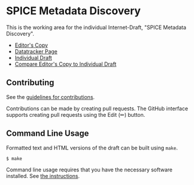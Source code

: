 # SPICE Metadata Discovery

This is the working area for the individual Internet-Draft, "SPICE Metadata Discovery".

* [Editor's Copy](https://OR13.github.io/draft-steele-spice-metadata-discovery/#go.draft-steele-spice-metadata-discovery.html)
* [Datatracker Page](https://datatracker.ietf.org/doc/draft-steele-spice-metadata-discovery)
* [Individual Draft](https://datatracker.ietf.org/doc/html/draft-steele-spice-metadata-discovery)
* [Compare Editor's Copy to Individual Draft](https://OR13.github.io/draft-steele-spice-metadata-discovery/#go.draft-steele-spice-metadata-discovery.diff)


## Contributing

See the
[guidelines for contributions](https://github.com/OR13/draft-steele-spice-metadata-discovery/blob/main/CONTRIBUTING.md).

Contributions can be made by creating pull requests.
The GitHub interface supports creating pull requests using the Edit (✏) button.


## Command Line Usage

Formatted text and HTML versions of the draft can be built using `make`.

```sh
$ make
```

Command line usage requires that you have the necessary software installed.  See
[the instructions](https://github.com/martinthomson/i-d-template/blob/main/doc/SETUP.md).

